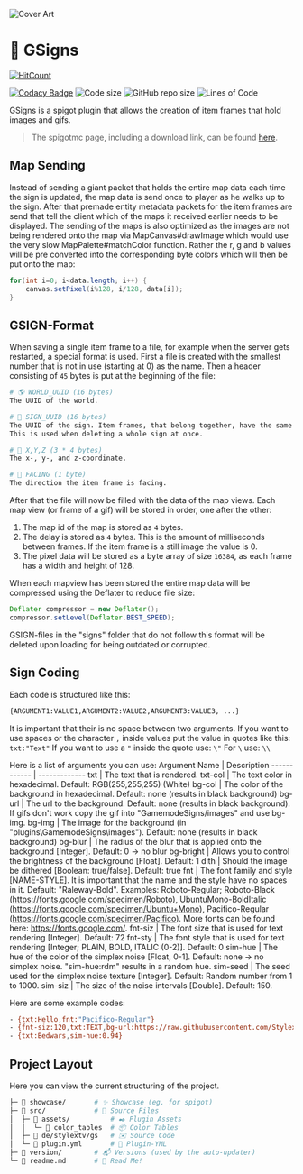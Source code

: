 ![Cover Art](https://raw.githubusercontent.com/StylexTV/GSigns/master/showcase/socials/cover.png)

# 🚩 GSigns
[![HitCount](http://hits.dwyl.com/StylexTV/GSigns.svg)](http://hits.dwyl.com/StylexTV/GSigns)

[![Codacy Badge](https://app.codacy.com/project/badge/Grade/a33dbb19ff17460d896a7864fececab6)](https://www.codacy.com/manual/noluck942/GSigns?utm_source=github.com&amp;utm_medium=referral&amp;utm_content=StylexTV/GSigns&amp;utm_campaign=Badge_Grade)
![Code size](https://img.shields.io/github/languages/code-size/StylexTV/GSigns.svg)
![GitHub repo size](https://img.shields.io/github/repo-size/StylexTV/GSigns.svg)
![Lines of Code](https://tokei.rs/b1/github/StylexTV/GSigns?category=code)

GSigns is a spigot plugin that allows the creation of item frames that hold images and gifs.
> The spigotmc page, including a download link, can be found [here](https://www.spigotmc.org/resources/g-signs-a-unique-map-signs-plugin-for-lobbies.73693/).

## Map Sending

Instead of sending a giant packet that holds the entire map data each time the sign is updated, the map data is send once to player as he walks up to the sign. After that premade entity metadata packets for the item frames are send that tell the client which of the maps it received earlier needs to be displayed.
The sending of the maps is also optimized as the images are not being rendered onto the map via MapCanvas#drawImage which would use the very slow MapPalette#matchColor function. Rather the r, g and b values will be pre converted into the corresponding byte colors which will then be put onto the map:
```java
for(int i=0; i<data.length; i++) {
    canvas.setPixel(i%128, i/128, data[i]);
}
```

## GSIGN-Format

When saving a single item frame to a file, for example when the server gets restarted, a special format is used.
First a file is created with the smallest number that is not in use (starting at 0) as the name. Then a header consisting of `45` bytes is put at the beginning of the file:
```bash
# 🌎 WORLD_UUID (16 bytes)
The UUID of the world.

# 📎 SIGN_UUID (16 bytes)
The UUID of the sign. Item frames, that belong together, have the same UUID.
This is used when deleting a whole sign at once.

# 📍 X,Y,Z (3 * 4 bytes)
The x-, y-, and z-coordinate.

# 🧭 FACING (1 byte)
The direction the item frame is facing.
```

After that the file will now be filled with the data of the map views. Each map view (or frame of a gif) will be stored in order, one after the other:
1. The map id of the map is stored as `4` bytes.
1. The delay is stored as `4` bytes. This is the amount of milliseconds between frames. If the item frame is a still image the value is 0.
1. The pixel data will be stored as a byte array of size `16384`, as each frame has a width and height of 128.

When each mapview has been stored the entire map data will be compressed using the Deflater to reduce file size:
```java
Deflater compressor = new Deflater();
compressor.setLevel(Deflater.BEST_SPEED);
```

GSIGN-files in the "signs" folder that do not follow this format will be deleted upon loading for being outdated or corrupted.


## Sign Coding

Each code is structured like this:
```bash
{ARGUMENT1:VALUE1,ARGUMENT2:VALUE2,ARGUMENT3:VALUE3, ...}
```
It is important that their is no space between two arguments.
If you want to use spaces or the character `,` inside values put the value in quotes like this: `txt:"Text"`
If you want to use a `"` inside the quote use: `\"`
For `\` use: `\\`

Here is a list of arguments you can use:
Argument Name | Description
------------ | -------------
txt | The text that is rendered.
txt-col | The text color in hexadecimal. Default: RGB(255,255,255) (White)
bg-col | The color of the background in hexadecimal. Default: none (results in black background)
bg-url | The url to the background. Default: none (results in black background). If gifs don't work copy the gif into "GamemodeSigns/images" and use bg-img.
bg-img | The image for the background (in "plugins\GamemodeSigns\images"). Default: none (results in black background)
bg-blur | The radius of the blur that is applied onto the background [Integer]. Default: 0 -> no blur
bg-bright | Allows you to control the brightness of the background [Float]. Default: 1
dith | Should the image be dithered [Boolean: true/false]. Default: true
fnt | The font family and style [NAME-STYLE]. It is important that the name and the style have no spaces in it. Default: "Raleway-Bold". Examples: Roboto-Regular; Roboto-Black (https://fonts.google.com/specimen/Roboto), UbuntuMono-BoldItalic (https://fonts.google.com/specimen/Ubuntu+Mono), Pacifico-Regular (https://fonts.google.com/specimen/Pacifico). More fonts can be found here: https://fonts.google.com/.
fnt-siz | The font size that is used for text rendering [Integer]. Default: 72
fnt-sty | The font style that is used for text rendering [Integer; PLAIN, BOLD, ITALIC (0-2)]. Default: 0
sim-hue | The hue of the color of the simplex noise [Float, 0-1]. Default: none -> no simplex noise. "sim-hue:rdm" results in a random hue.
sim-seed | The seed used for the simplex noise texture [Integer]. Default: Random number from 1 to 1000.
sim-siz | The size of the noise intervals [Double]. Default: 150.

Here are some example codes:
```bash
- {txt:Hello,fnt:"Pacifico-Regular"}
- {fnt-siz:120,txt:TEXT,bg-url:https://raw.githubusercontent.com/StylexTV/GSigns/master/showcase/hypixel.png}
- {txt:Bedwars,sim-hue:0.94}
```


## Project Layout

Here you can view the current structuring of the project.

```bash
├─ 📂 showcase/       # ✨ Showcase (eg. for spigot)
├─ 📂 src/            # 🌟 Source Files
│  ├─ 📂 assets/          # ✒️ Plugin Assets
│  │  └─ 📂 color_tables  # 📦 Color Tables
│  ├─ 📂 de/stylextv/gs   # ✉️ Source Code
│  └─ 📄 plugin.yml       # 📌 Plugin-YML
├─ 📂 version/        # 📬 Versions (used by the auto-updater)
└─ 📃 readme.md       # 📖 Read Me!
```
